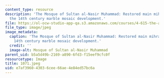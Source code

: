 ```yaml
---
content_type: resource
description: 'The Mosque of Sultan al-Nasir Muhammad: Restored main mihrab showing
  the 14th century marble mosaic development.'
file: https://ol-ocw-studio-app-qa.s3.amazonaws.com/courses/4-615-the-architecture-of-cairo-spring-2002/e7af396043036cee66ae4e84ed57bc6a_1071.jpeg
file_type: image/jpeg
image_metadata:
  caption: 'The Mosque of Sultan al-Nasir Muhammad: Restored main mihrab showing the
    14th century marble mosaic development.'
  credit: ''
  image-alt: Mosque of Sultan al-Nasir Muhammad
parent_uid: b5a5d49b-2169-a890-6fd3-f15eef9cfc0f
resourcetype: Image
title: 1071.jpeg
uid: e7af3960-4303-6cee-66ae-4e84ed57bc6a
---
```

